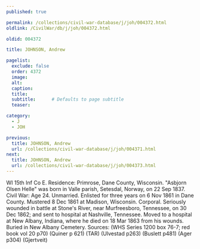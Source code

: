 ```yaml
---
published: true

permalink: /collections/civil-war-database/j/joh/004372.html
oldlink: /CivilWar/db/j/joh/004372.html

oldid: 004372

title: JOHNSON, Andrew

pagelist:
  exclude: false
  order: 4372
  image: 
  alt:
  caption:
  title:
  subtitle:      # Defaults to page subtitle
  teaser:

category: 
  - J 
  - JOH

previous:
  title: JOHNSON, Andrew
  url: /collections/civil-war-database/j/joh/004371.html  
next:
  title: JOHNSON, Andrew
  url: /collections/civil-war-database/j/joh/004373.html   
---
```

WI 15th Inf Co E. Residence: Primrose, Dane County, Wisconsin. &quot;Asbjorn Olsen Helle&quot; was born in Valle parish, Setesdal, Norway, on 22 Sep 1837. Civil War: Age 24. Unmarried. Enlisted for three years on 6 Nov 1861 in Dane County. Mustered 8 Dec 1861 at Madison, Wisconsin. Corporal. Seriously wounded in battle at Stone&#39;s River, near Murfreesboro, Tennessee, on 30 Dec 1862; and sent to hospital at Nashville, Tennessee. Moved to a hospital at New Albany, Indiana, where he died on 18 Mar 1863 from his wounds. Buried in New Albany Cemetery. Sources: (WHS Series 1200 box 76-7; red book vol 20 p70) (Quiner p 621) (TAR) (Ulvestad p263) (Buslett p481) (Ager p304) (Gjertveit)